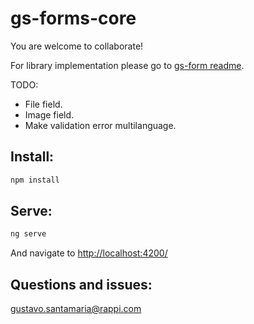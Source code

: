 # gs-forms-core

You are welcome to collaborate!

For library implementation please go to [gs-form readme](https://bitbucket.org/rappinc/rpp-ngforms-lib/src/master/README.md).


TODO:
- File field.
- Image field.
- Make validation error multilanguage.

## Install:
```sh
npm install
```

## Serve:
```sh
ng serve
```

And navigate to [http://localhost:4200/](http://localhost:4200/)

## Questions and issues:
gustavo.santamaria@rappi.com
